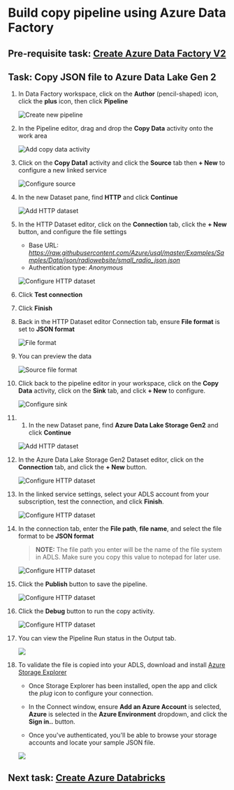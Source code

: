 # Build copy pipeline using Azure Data Factory

## Pre-requisite task: [Create Azure Data Factory V2](provision-azure-data-factory-v2.md)

## Task: Copy JSON file to Azure Data Lake Gen 2

1. In Data Factory workspace, click on the **Author** (pencil-shaped) icon, click the **plus** icon, then click **Pipeline**

    ![Create new pipeline](media/pipeline/1.png)

1. In the Pipeline editor, drag and drop the **Copy Data** activity onto the work area

    ![Add copy data activity](media/pipeline/2.png)

1. Click on the **Copy Data1** activity and click the **Source** tab then **+ New** to configure a new linked service

    ![Configure source](media/pipeline/3.png)

1. In the new Dataset pane, find **HTTP** and click **Continue**

    ![Add HTTP dataset](media/pipeline/4.png)

1. In the HTTP Dataset editor, click on the **Connection** tab, click the **+ New** button, and configure the file settings

    - Base URL: *https://raw.githubusercontent.com/Azure/usql/master/Examples/Samples/Data/json/radiowebsite/small_radio_json.json*
    - Authentication type: *Anonymous*

    ![Configure HTTP dataset](media/pipeline/5.png)

1. Click **Test connection** 

1. Click **Finish**

1. Back in the HTTP Dataset editor Connection tab, ensure **File format** is set to **JSON format**

    ![File format](media/pipeline/6.png)

1. You can preview the data

    ![Source file format](media/pipeline/7.png)

1. Click back to the pipeline editor in your workspace, click on the **Copy Data** activity, click on the **Sink** tab, and click **+ New** to configure.

    ![Configure sink](media/pipeline/8.png)

1. 1. In the new Dataset pane, find **Azure Data Lake Storage Gen2** and click **Continue**

    ![Add HTTP dataset](media/pipeline/9.png)

1. In the Azure Data Lake Storage Gen2 Dataset editor, click on the **Connection** tab, and click the **+ New** button.

    ![Configure HTTP dataset](media/pipeline/10.png)

1. In the linked service settings, select your ADLS account from your subscription, test the connection, and click **Finish**.

    ![Configure HTTP dataset](media/pipeline/11.png)

1. In the connection tab, enter the **File path**, **file name**, and select the file format to be **JSON format**

    > **NOTE:** The file path you enter will be the name of the file system in ADLS. Make sure you copy this value to notepad for later use.

    ![Configure HTTP dataset](media/pipeline/12.png)

1. Click the **Publish** button to save the pipeline.

    ![Configure HTTP dataset](media/pipeline/13.png)

1. Click the **Debug** button to run the copy activity.

    ![Configure HTTP dataset](media/pipeline/13a.png)

1. You can view the Pipeline Run status in the Output tab.

    ![](media/pipeline/22.png)
    
1. To validate the file is copied into your ADLS, download and install [Azure Storage Explorer](https://azure.microsoft.com/en-us/features/storage-explorer/)

    - Once Storage Explorer has been installed, open the app and click the *plug* icon to configure your connection.
    
    - In the Connect window, ensure **Add an Azure Account** is selected, **Azure** is selected in the **Azure Environment** dropdown, and click the **Sign in..** button.

    - Once you've authenticated, you'll be able to browse your storage accounts and locate your sample JSON file.

    ![](media/pipeline/23.png)

## Next task: [Create Azure Databricks](../azure-databricks/provision-azure-databricks.md)
